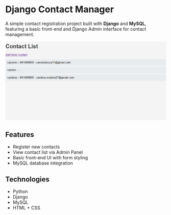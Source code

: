 # Django Contact Manager

A simple contact registration project built with **Django** and **MySQL**, featuring a basic front-end and Django Admin interface for contact management.

![Terminal Preview](imagem.png)



##  Features

- Register new contacts
- View contact list via Admin Panel
- Basic front-end UI with form styling
- MySQL database integration

##  Technologies

- Python 
- Django 
- MySQL 
- HTML + CSS
